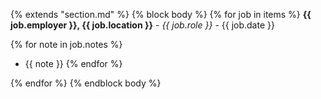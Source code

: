 {% extends "section.md" %}
{% block body %}
{% for job in items %}
**{{ job.employer }}, {{ job.location }}** - _{{ job.role }}_ - {{ job.date }}

{% for note in job.notes %}
  - {{ note }}
{% endfor %}

{% endfor %}
{% endblock body %}
